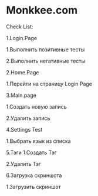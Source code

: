 # Monkkee.com
Check List:

1.Login.Page 

1.Выполнить позитивные тесты 

2.Выполнить негативные тесты

2.Home.Page

1.Перейти на страницу Login Page

3.Main.page

1.Создать новую запись

2.Удалить запись

4.Settings Test 

1.Выбрать язык из списка

5.Тэги
1.Создать Тэг

2.Удалить Тэг

6.Загрузка скриншота

1.Загрузить скриншот